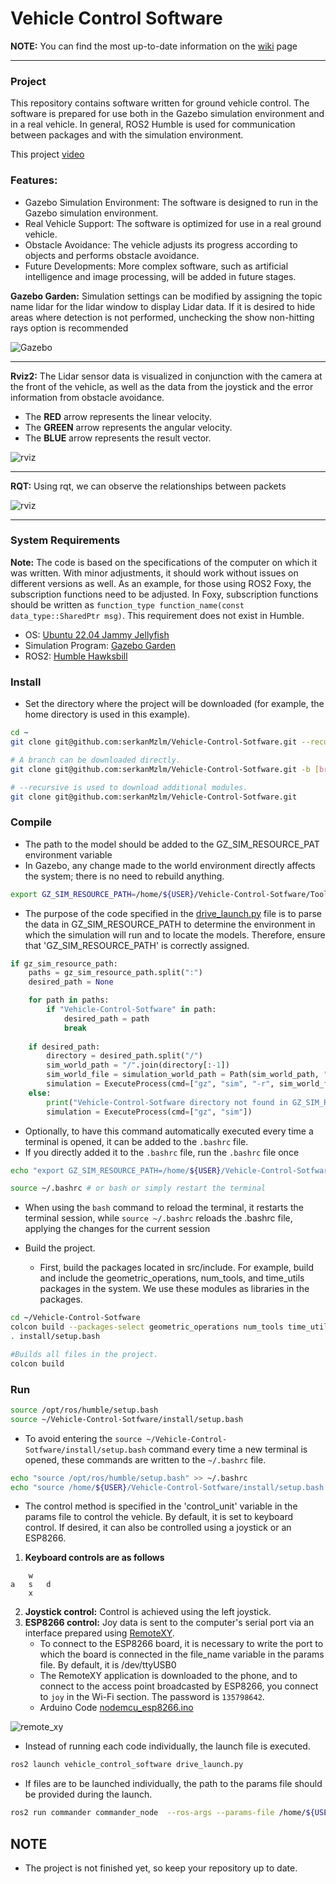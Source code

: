 # Vehicle Control Software

**NOTE:** You can find the most up-to-date information on the [wiki](https://github.com/serkanMzlm/Vehicle-Control-Sotfware/wiki) page

---

### Project

This repository contains software written for ground vehicle control. The software is prepared for use both in the Gazebo simulation environment and in a real vehicle. In general, ROS2 Humble is used for communication between packages and with the simulation environment.

This project [video](https://github.com/serkanMzlm/Vehicle-Control-Sotfware/tree/main/Documentation/video)

### Features:
- Gazebo Simulation Environment: The software is designed to run in the Gazebo simulation environment.
- Real Vehicle Support: The software is optimized for use in a real ground vehicle.
- Obstacle Avoidance: The vehicle adjusts its progress according to objects and performs obstacle avoidance.
- Future Developments: More complex software, such as artificial intelligence and image processing, will be added in future stages.


**Gazebo Garden:** Simulation settings can be modified by assigning the topic name lidar for the lidar window to display Lidar data. If it is desired to hide areas where detection is not performed, unchecking the show non-hitting rays option is recommended

![Gazebo](./Documentation/images/gz_sim.png)

---

**Rviz2:** The Lidar sensor data is visualized in conjunction with the camera at the front of the vehicle, as well as the data from the joystick and the error information from obstacle avoidance.

- The **RED** arrow represents the linear velocity.
- The **GREEN** arrow represents the angular velocity.
- The **BLUE** arrow represents the result vector.

![rviz](./Documentation/images/rviz2.png)

---

**RQT:** Using rqt, we can observe the relationships between packets

![rviz](./Documentation/images/rosgraph.png)

---

### System Requirements
**Note:** The code is based on the specifications of the computer on which it was written. With minor adjustments, it should work without issues on different versions as well. As an example, for those using ROS2 Foxy, the subscription functions need to be adjusted. In Foxy, subscription functions should be written as `function_type function_name(const data_type::SharedPtr msg)`. This requirement does not exist in Humble.

- OS: [Ubuntu 22.04 Jammy Jellyfish](https://releases.ubuntu.com/jammy/)
- Simulation Program: [Gazebo Garden](https://gazebosim.org/docs/garden/getstarted)
- ROS2: [Humble Hawksbill](https://docs.ros.org/en/humble/index.html)

### Install
- Set the directory where the project will be downloaded (for example, the home directory is used in this example).

```bash
cd ~
git clone git@github.com:serkanMzlm/Vehicle-Control-Sotfware.git --recursive

# A branch can be downloaded directly.
git clone git@github.com:serkanMzlm/Vehicle-Control-Sotfware.git -b [branch_name]

# --recursive is used to download additional modules.
git clone git@github.com:serkanMzlm/Vehicle-Control-Sotfware.git
```

### Compile
- The path to the model should be added to the GZ_SIM_RESOURCE_PAT environment variable
- In Gazebo, any change made to the world environment directly affects the system; there is no need to rebuild anything.
```bash
export GZ_SIM_RESOURCE_PATH=/home/${USER}/Vehicle-Control-Sotfware/Tools/simulation/models"
```
- The purpose of the code specified in the [drive_launch.py](https://github.com/serkanMzlm/Vehicle-Control-Sotfware/blob/main/src/modules/vehicle_control_software/launch/drive_launch.py#L16) file is to parse the data in GZ_SIM_RESOURCE_PATH to determine the environment in which the simulation will run and to locate the models. Therefore, ensure that 'GZ_SIM_RESOURCE_PATH' is correctly assigned.

```python
if gz_sim_resource_path:
    paths = gz_sim_resource_path.split(":")
    desired_path = None

    for path in paths:
        if "Vehicle-Control-Sotfware" in path:
            desired_path = path
            break
    
    if desired_path:
        directory = desired_path.split("/")
        sim_world_path = "/".join(directory[:-1])
        sim_world_file = simulation_world_path = Path(sim_world_path, "worlds", "land_vehicle.sdf")
        simulation = ExecuteProcess(cmd=["gz", "sim", "-r", sim_world_file])
    else:
        print("Vehicle-Control-Sotfware directory not found in GZ_SIM_RESOURCE_PATH.")
        simulation = ExecuteProcess(cmd=["gz", "sim"])
```

- Optionally, to have this command automatically executed every time a terminal is opened, it can be added to the `.bashrc` file.
- If you directly added it to the `.bashrc` file, run the `.bashrc` file once

```bash
echo "export GZ_SIM_RESOURCE_PATH=/home/${USER}/Vehicle-Control-Sotfware/Tools/simulation/models" >> ~/.bashrc 

source ~/.bashrc # or bash or simply restart the terminal
```
- When using the `bash` command to reload the terminal, it restarts the terminal session, while `source ~/.bashrc` reloads the .bashrc file, applying the changes for the current session

- Build the project.
    - First, build the packages located in src/include. For example, build and include the geometric_operations, num_tools, and time_utils packages in the system. We use these modules as libraries in the packages.
    
```bash
cd ~/Vehicle-Control-Sotfware
colcon build --packages-select geometric_operations num_tools time_utils
. install/setup.bash
```
```bash
#Builds all files in the project.
colcon build  
```

### Run
```bash
source /opt/ros/humble/setup.bash
source ~/Vehicle-Control-Sotfware/install/setup.bash
```

- To avoid entering the `source ~/Vehicle-Control-Sotfware/install/setup.bash` command every time a new terminal is opened, these commands are written to the `~/.bashrc` file.
```bash
echo "source /opt/ros/humble/setup.bash" >> ~/.bashrc
echo "source /home/${USER}/Vehicle-Control-Sotfware/install/setup.bash >> ~/.bashrc
```

- The control method is specified in the 'control_unit' variable in the params file to control the vehicle. By default, it is set to keyboard control. If desired, it can also be controlled using a joystick or an ESP8266.

1. **Keyboard controls are as follows**
```
    w
a   s   d   
    x
```
2. **Joystick control:** Control is achieved using the left joystick.
3. **ESP8266 control:** Joy data is sent to the computer's serial port via an interface prepared using [RemoteXY](https://remotexy.com/en/). 
    - To connect to the ESP8266 board, it is necessary to write the port to which the board is connected in the file_name variable in the params file. By default, it is /dev/ttyUSB0
    - The RemoteXY application is downloaded to the phone, and to connect to the access point broadcasted by ESP8266, you connect to `joy` in the Wi-Fi section. The password is `135798642`.
    - Arduino Code [nodemcu_esp8266.ino](https://github.com/serkanMzlm/Vehicle-Control-Sotfware/blob/main/Tools/arduino/nodemcu_esp8266/nodemcu_esp8266.ino)

![remote_xy](./Documentation/images/remotexy.png)

- Instead of running each code individually, the launch file is executed.
```bash
ros2 launch vehicle_control_software drive_launch.py
```
- If files are to be launched individually, the path to the params file should be provided during the launch.
```bash
ros2 run commander commander_node  --ros-args --params-file /home/${USER}/Vehicle-Control-Sotfware/src/modules/vehicle_control_software/config/params.yml
```

## NOTE
- The project is not finished yet, so keep your repository up to date.
